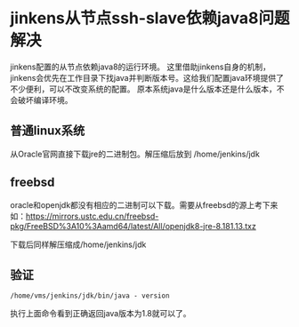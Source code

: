 # jinkens从节点ssh-slave依赖java8问题解决

jinkens配置的从节点依赖java8的运行环境。
这里借助jinkens自身的机制，jinkens会优先在工作目录下找java并判断版本号。这给我们配置java环境提供了不少便利，可以不改变系统的配置。
原本系统java是什么版本还是什么版本，不会破坏编译环境。

## 普通linux系统

从Oracle官网直接下载jre的二进制包。解压缩后放到
/home/jenkins/jdk

## freebsd

oracle和openjdk都没有相应的二进制可以下载。需要从freebsd的源上考下来
如：https://mirrors.ustc.edu.cn/freebsd-pkg/FreeBSD%3A10%3Aamd64/latest/All/openjdk8-jre-8.181.13.txz 

下载后同样解压缩成/home/jenkins/jdk

## 验证


	/home/vms/jenkins/jdk/bin/java - version

执行上面命令看到正确返回java版本为1.8就可以了。
